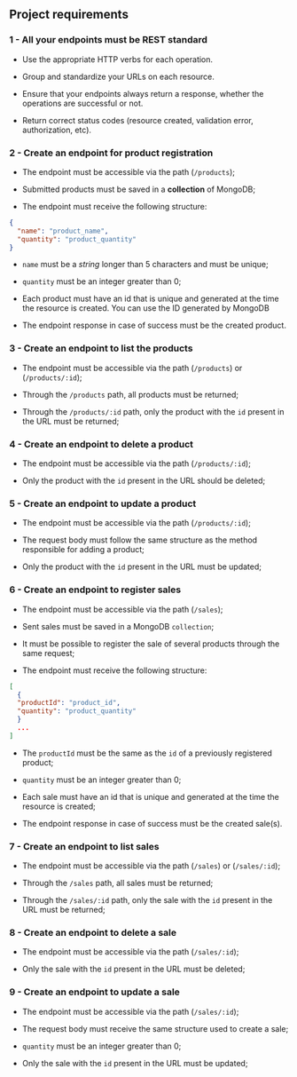 ## Project requirements

### 1 - All your endpoints must be REST standard

- Use the appropriate HTTP verbs for each operation.

- Group and standardize your URLs on each resource.

- Ensure that your endpoints always return a response, whether the operations are successful or not.

- Return correct status codes (resource created, validation error, authorization, etc).

### 2 - Create an endpoint for product registration

- The endpoint must be accessible via the path (`/products`);

- Submitted products must be saved in a **collection** of MongoDB;

- The endpoint must receive the following structure:

```json
{
  "name": "product_name",
  "quantity": "product_quantity"
}
```

- `name` must be a _string_ longer than 5 characters and must be unique;

- `quantity` must be an integer greater than 0;

- Each product must have an id that is unique and generated at the time the resource is created. You can use the ID generated by MongoDB

- The endpoint response in case of success must be the created product.

### 3 - Create an endpoint to list the products

- The endpoint must be accessible via the path (`/products`) or (`/products/:id`);

- Through the `/products` path, all products must be returned;

- Through the `/products/:id` path, only the product with the `id` present in the URL must be returned;

### 4 - Create an endpoint to delete a product

- The endpoint must be accessible via the path (`/products/:id`);

- Only the product with the `id` present in the URL should be deleted;

### 5 - Create an endpoint to update a product

- The endpoint must be accessible via the path (`/products/:id`);

- The request body must follow the same structure as the method responsible for adding a product;

- Only the product with the `id` present in the URL must be updated;

### 6 - Create an endpoint to register sales

- The endpoint must be accessible via the path (`/sales`);

- Sent sales must be saved in a MongoDB `collection`;

- It must be possible to register the sale of several products through the same request;

- The endpoint must receive the following structure:

```json
[
  {
  "productId": "product_id",
  "quantity": "product_quantity"
  }
  ...
]
```

- The `productId` must be the same as the `id` of a previously registered product;

- `quantity` must be an integer greater than 0;

- Each sale must have an id that is unique and generated at the time the resource is created;

- The endpoint response in case of success must be the created sale(s).

### 7 - Create an endpoint to list sales

- The endpoint must be accessible via the path (`/sales`) or (`/sales/:id`);

- Through the `/sales` path, all sales must be returned;

- Through the `/sales/:id` path, only the sale with the `id` present in the URL must be returned;

### 8 - Create an endpoint to delete a sale

- The endpoint must be accessible via the path (`/sales/:id`);

- Only the sale with the `id` present in the URL must be deleted;

### 9 - Create an endpoint to update a sale

- The endpoint must be accessible via the path (`/sales/:id`);

- The request body must receive the same structure used to create a sale;

- `quantity` must be an integer greater than 0;

- Only the sale with the `id` present in the URL must be updated;
